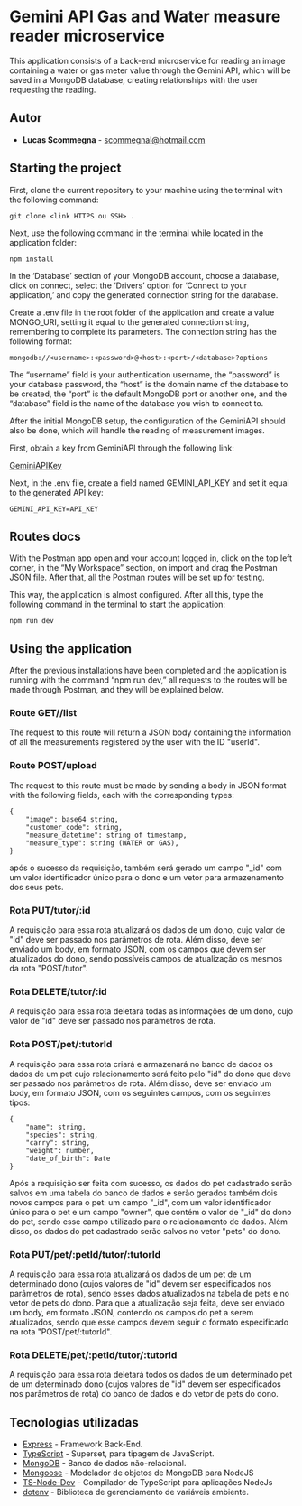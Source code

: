 # Gemini API Gas and Water measure reader microservice

This application consists of a back-end microservice for reading an image containing a water or gas meter value through the Gemini API, which will be saved in a MongoDB database, creating relationships with the user requesting the reading.

## Autor

- **Lucas Scommegna** - [scommegnal@hotmail.com](scommegnal@gmail.com)

## Starting the project

First, clone the current repository to your machine using the terminal with the following command:

```
git clone <link HTTPS ou SSH> .
```

Next, use the following command in the terminal while located in the application folder:

```
npm install
```

In the ‘Database’ section of your MongoDB account, choose a database, click on connect, select the ‘Drivers’ option for ‘Connect to your application,’ and copy the generated connection string for the database.

Create a .env file in the root folder of the application and create a value MONGO_URI, setting it equal to the generated connection string, remembering to complete its parameters. The connection string has the following format:

```
mongodb://<username>:<password>@<host>:<port>/<database>?options
```

The “username” field is your authentication username, the “password” is your database password, the “host” is the domain name of the database to be created, the “port” is the default MongoDB port or another one, and the “database” field is the name of the database you wish to connect to.

After the initial MongoDB setup, the configuration of the GeminiAPI should also be done, which will handle the reading of measurement images.

First, obtain a key from GeminiAPI through the following link:

[GeminiAPIKey](https://ai.google.dev/gemini-api/docs/api-key)

Next, in the .env file, create a field named GEMINI_API_KEY and set it equal to the generated API key:

```
GEMINI_API_KEY=API_KEY
```

## Routes docs

With the Postman app open and your account logged in, click on the top left corner, in the “My Workspace” section, on import and drag the Postman JSON file.
After that, all the Postman routes will be set up for testing.

This way, the application is almost configured. After all this, type the following command in the terminal to start the application:

```
npm run dev
```

## Using the application

After the previous installations have been completed and the application is running with the command “npm run dev,” all requests to the routes will be made through Postman, and they will be explained below.

### Route GET/<userId>/list

The request to this route will return a JSON body containing the information of all the measurements registered by the user with the ID "userId".

### Route POST/upload

The request to this route must be made by sending a body in JSON format with the following fields, each with the corresponding types:

```
{
    "image": base64 string,
    "customer_code": string,
    "measure_datetime": string of timestamp,
    "measure_type": string (WATER or GAS),
}
```

após o sucesso da requisição, também será gerado um campo "\_id" com um valor identificador único para o dono e um vetor para armazenamento dos seus pets.

### Rota PUT/tutor/:id

A requisição para essa rota atualizará os dados de um dono, cujo valor de "id" deve ser passado nos parâmetros de rota. Além disso, deve ser enviado um body, em formato JSON, com os campos que devem ser atualizados do dono, sendo possíveis campos de atualização os mesmos da rota "POST/tutor".

### Rota DELETE/tutor/:id

A requisição para essa rota deletará todas as informações de um dono, cujo valor de "id" deve ser passado nos parâmetros de rota.

### Rota POST/pet/:tutorId

A requisição para essa rota criará e armazenará no banco de dados os dados de um pet cujo relacionamento será feito pelo "id" do dono que deve ser passado nos parâmetros de rota. Além disso, deve ser enviado um body, em formato JSON, com os seguintes campos, com os seguintes tipos:

```
{
    "name": string,
    "species": string,
    "carry": string,
    "weight": number,
    "date_of_birth": Date
}
```

Após a requisição ser feita com sucesso, os dados do pet cadastrado serão salvos em uma tabela do banco de dados e serão gerados também dois novos campos para o pet: um campo "\_id", com um valor identificador único para o pet e um campo "owner", que contém o valor de "\_id" do dono do pet, sendo esse campo utilizado para o relacionamento de dados. Além disso, os dados do pet cadastrado serão salvos no vetor "pets" do dono.

### Rota PUT/pet/:petId/tutor/:tutorId

A requisição para essa rota atualizará os dados de um pet de um determinado dono (cujos valores de "id" devem ser especificados nos parâmetros de rota), sendo esses dados atualizados na tabela de pets e no vetor de pets do dono. Para que a atualização seja feita, deve ser enviado um body, em formato JSON, contendo os campos do pet a serem atualizados, sendo que esse campos devem seguir o formato especificado na rota "POST/pet/:tutorId".

### Rota DELETE/pet/:petId/tutor/:tutorId

A requisição para essa rota deletará todos os dados de um determinado pet de um determinado dono (cujos valores de "id" devem ser especificados nos parâmetros de rota) do banco de dados e do vetor de pets do dono.

## Tecnologias utilizadas

- [Express](https://expressjs.com/pt-br/) - Framework Back-End.
- [TypeScript](https://www.typescriptlang.org/) - Superset, para tipagem de JavaScript.
- [MongoDB](https://www.mongodb.com/pt-br) - Banco de dados não-relacional.
- [Mongoose](https://mongoosejs.com/) - Modelador de objetos de MongoDB para NodeJS
- [TS-Node-Dev](https://www.npmjs.com/package/ts-node-dev) - Compilador de TypeScript para aplicações NodeJs
- [dotenv](https://www.npmjs.com/package/dotenv) - Biblioteca de gerenciamento de variáveis ambiente.
